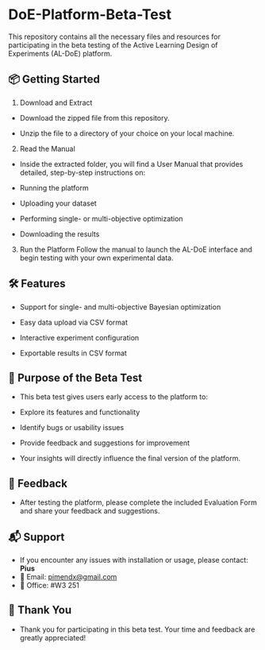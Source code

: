 # DoE-Platform-Beta-Test
This repository contains all the necessary files and resources for participating in the beta testing of the Active Learning Design of Experiments (AL-DoE) platform.

## 📦  Getting Started

1. Download and Extract

- Download the zipped file from this repository.

- Unzip the file to a directory of your choice on your local machine.

2. Read the Manual

- Inside the extracted folder, you will find a User Manual that provides detailed, step-by-step instructions on:

- Running the platform

- Uploading your dataset

- Performing single- or multi-objective optimization

- Downloading the results

3. Run the Platform
Follow the manual to launch the AL-DoE interface and begin testing with your own experimental data.

## 🛠 Features
- Support for single- and multi-objective Bayesian optimization

- Easy data upload via CSV format

- Interactive experiment configuration

- Exportable results in CSV format

## 🧪 Purpose of the Beta Test
- This beta test gives users early access to the platform to:

- Explore its features and functionality

- Identify bugs or usability issues

- Provide feedback and suggestions for improvement

- Your insights will directly influence the final version of the platform.

## 📝 Feedback
- After testing the platform, please complete the included Evaluation Form and share your feedback and suggestions.

## 📬 Support
- If you encounter any issues with installation or usage, please contact: **Pius**
- 📧 Email: pimendx@gmail.com
- 📍 Office: #W3 251

## 🙏 Thank You
- Thank you for participating in this beta test. Your time and feedback are greatly appreciated!

